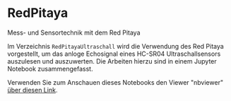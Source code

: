 # RedPitaya
Mess- und Sensortechnik mit dem Red Pitaya

Im Verzeichnis `RedPitayaUltraschall` wird die Verwendung des Red Pitaya vorgestellt, um das anloge Echosignal eines HC-SR04 Ultraschallsensors auszulesen und auszuwerten.
Die Arbeiten hierzu sind in einem Jupyter Notebook zusammengefasst.  

Verwenden Sie zum Anschauen dieses Notebooks den Viewer "nbviewer" [über diesen Link](https://nbviewer.jupyter.org/github/StefanMack/RedPitaya/tree/master/RedPitayaUltraschall).  
